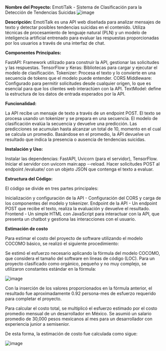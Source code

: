 **Nombre del Proyecto:**
EmotiTalk - Sistema de Clasificación para la Detección de Tendencias Suicidas
![image](https://github.com/diegoivan1987/ProgInt/assets/47061340/b63e8683-317f-4f7b-b4fc-fab3dd76c308)

**Descripción:**
EmotiTalk es una API web diseñada para analizar mensajes de texto y detectar posibles tendencias suicidas en el contenido. Utiliza técnicas de procesamiento de lenguaje natural (PLN) y un modelo de inteligencia artificial entrenado para evaluar las respuestas proporcionadas por los usuarios a través de una interfaz de chat.

**Componentes Principales:**

FastAPI: Framework utilizado para construir la API, gestionar las solicitudes y las respuestas.
TensorFlow y Keras: Bibliotecas para cargar y ejecutar el modelo de clasificación.
Tokenizer: Procesa el texto y lo convierte en una secuencia de tokens que el modelo puede entender.
CORS Middleware: Configurado para permitir solicitudes desde cualquier origen, lo que es esencial para que los clientes web interactúen con la API.
TextModel: define la estructura de los datos de entrada esperados por la API.

**Funcionalidad:**

La API recibe un mensaje de texto a través de un endpoint POST.
El texto se procesa usando un tokenizer y se prepara en una secuencia.
El modelo de clasificación evalúa la secuencia y devuelve una predicción.
Las predicciones se acumulan hasta alcanzar un total de 10, momento en el cual se calcula un promedio.
Basándose en el promedio, la API devuelve un resultado que indica la presencia o ausencia de tendencias suicidas.

**Instalación y Uso:**

Instalar las dependencias: FastAPI, Uvicorn (para el servidor), TensorFlow.
Iniciar el servidor con uvicorn main:app --reload.
Hacer solicitudes POST al endpoint /evaluate/ con un objeto JSON que contenga el texto a evaluar.

**Estructura del Código:**

El código se divide en tres partes principales:

Inicialización y configuración de la API - Configuración del CORS y carga de los componentes del modelo y tokenizer.
Endpoint de la API - Un endpoint POST que recibe el texto, realiza la evaluación y devuelve el resultado.
Frontend - Un simple HTML con JavaScript para interactuar con la API, que presenta un chatbot y gestiona las interacciones con el usuario.

**Estimación de costo**

Para estimar el costo del proyecto de software utilizando el modelo COCOMO básico, se realizó el siguiente procedimiento:

Se estimó el esfuerzo necesario aplicando la fórmula del modelo COCOMO, que considera el tamaño del software en líneas de código (LOC). Para un proyecto clasificado como orgánico, pequeño y no muy complejo, se utilizaron constantes estándar en la fórmula:

![image](https://github.com/diegoivan1987/ProgInt/assets/47061340/8b8439dc-70ba-4b12-bb82-7faed24ad6ee)

Con la inserción de los valores proporcionados en la fórmula anterior, el resultado fue aproximadamente 0.92 persona-mes de esfuerzo requerido para completar el proyecto.

Para calcular el costo total, se multiplicó el esfuerzo estimado por el costo promedio mensual de un desarrollador en México. Se asumió un salario promedio de 30,000 pesos mexicanos al mes para un desarrollador con experiencia junior a semisenior.

De esta forma, la estimación de costo fue calculada como sigue:

![image](https://github.com/diegoivan1987/ProgInt/assets/47061340/6f363ec0-dcbf-4a1c-894a-9ae0a614cbee)


